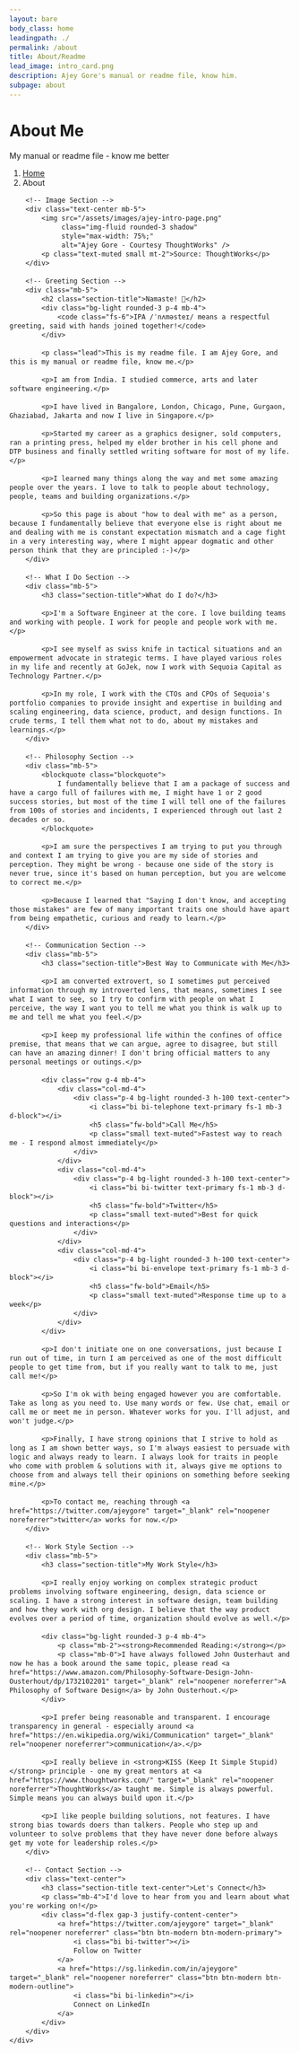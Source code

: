 ```yaml
---
layout: bare
body_class: home
leadingpath: ./
permalink: /about
title: About/Readme
lead_image: intro_card.png
description: Ajey Gore's manual or readme file, know him.
subpage: about
---
```


<!-- Hero Section for About -->
<div class="hero-section fade-in-up">
    <div class="hero-content">
        <h1 class="hero-title">About Me</h1>
        <p class="hero-subtitle">My manual or readme file - know me better</p>
    </div>
</div>

<nav aria-label="breadcrumb">
  <ol class="breadcrumb">
    <li class="breadcrumb-item"><a href="/">Home</a></li>
    <li class="breadcrumb-item active">About</li>
  </ol>
</nav>

<div class="row fade-in-up">
    <div class="col-12">
        <div class="content-container">
        
        <!-- Image Section -->
        <div class="text-center mb-5">
            <img src="/assets/images/ajey-intro-page.png" 
                 class="img-fluid rounded-3 shadow" 
                 style="max-width: 75%;" 
                 alt="Ajey Gore - Courtesy ThoughtWorks" />
            <p class="text-muted small mt-2">Source: ThoughtWorks</p>
        </div>

        <!-- Greeting Section -->
        <div class="mb-5">
            <h2 class="section-title">Namaste! 🙏</h2>
            <div class="bg-light rounded-3 p-4 mb-4">
                <code class="fs-6">IPA /ˈnʌməsteɪ/ means a respectful greeting, said with hands joined together!</code>
            </div>
            
            <p class="lead">This is my readme file. I am Ajey Gore, and this is my manual or readme file, know me.</p>
            
            <p>I am from India. I studied commerce, arts and later software engineering.</p>
            
            <p>I have lived in Bangalore, London, Chicago, Pune, Gurgaon, Ghaziabad, Jakarta and now I live in Singapore.</p>
            
            <p>Started my career as a graphics designer, sold computers, ran a printing press, helped my elder brother in his cell phone and DTP business and finally settled writing software for most of my life.</p>
            
            <p>I learned many things along the way and met some amazing people over the years. I love to talk to people about technology, people, teams and building organizations.</p>
            
            <p>So this page is about "how to deal with me" as a person, because I fundamentally believe that everyone else is right about me and dealing with me is constant expectation mismatch and a cage fight in a very interesting way, where I might appear dogmatic and other person think that they are principled :-)</p>
        </div>

        <!-- What I Do Section -->
        <div class="mb-5">
            <h3 class="section-title">What do I do?</h3>
            
            <p>I'm a Software Engineer at the core. I love building teams and working with people. I work for people and people work with me.</p>
            
            <p>I see myself as swiss knife in tactical situations and an empowerment advocate in strategic terms. I have played various roles in my life and recently at GoJek, now I work with Sequoia Capital as Technology Partner.</p>
            
            <p>In my role, I work with the CTOs and CPOs of Sequoia's portfolio companies to provide insight and expertise in building and scaling engineering, data science, product, and design functions. In crude terms, I tell them what not to do, about my mistakes and learnings.</p>
        </div>

        <!-- Philosophy Section -->
        <div class="mb-5">
            <blockquote class="blockquote">
                I fundamentally believe that I am a package of success and have a cargo full of failures with me, I might have 1 or 2 good success stories, but most of the time I will tell one of the failures from 100s of stories and incidents, I experienced through out last 2 decades or so.
            </blockquote>
            
            <p>I am sure the perspectives I am trying to put you through and context I am trying to give you are my side of stories and perception. They might be wrong - because one side of the story is never true, since it's based on human perception, but you are welcome to correct me.</p>
            
            <p>Because I learned that "Saying I don't know, and accepting those mistakes" are few of many important traits one should have apart from being empathetic, curious and ready to learn.</p>
        </div>

        <!-- Communication Section -->
        <div class="mb-5">
            <h3 class="section-title">Best Way to Communicate with Me</h3>
            
            <p>I am converted extrovert, so I sometimes put perceived information through my introverted lens, that means, sometimes I see what I want to see, so I try to confirm with people on what I perceive, the way I want you to tell me what you think is walk up to me and tell me what you feel.</p>
            
            <p>I keep my professional life within the confines of office premise, that means that we can argue, agree to disagree, but still can have an amazing dinner! I don't bring official matters to any personal meetings or outings.</p>
            
            <div class="row g-4 mb-4">
                <div class="col-md-4">
                    <div class="p-4 bg-light rounded-3 h-100 text-center">
                        <i class="bi bi-telephone text-primary fs-1 mb-3 d-block"></i>
                        <h5 class="fw-bold">Call Me</h5>
                        <p class="small text-muted">Fastest way to reach me - I respond almost immediately</p>
                    </div>
                </div>
                <div class="col-md-4">
                    <div class="p-4 bg-light rounded-3 h-100 text-center">
                        <i class="bi bi-twitter text-primary fs-1 mb-3 d-block"></i>
                        <h5 class="fw-bold">Twitter</h5>
                        <p class="small text-muted">Best for quick questions and interactions</p>
                    </div>
                </div>
                <div class="col-md-4">
                    <div class="p-4 bg-light rounded-3 h-100 text-center">
                        <i class="bi bi-envelope text-primary fs-1 mb-3 d-block"></i>
                        <h5 class="fw-bold">Email</h5>
                        <p class="small text-muted">Response time up to a week</p>
                    </div>
                </div>
            </div>
            
            <p>I don't initiate one on one conversations, just because I run out of time, in turn I am perceived as one of the most difficult people to get time from, but if you really want to talk to me, just call me!</p>
            
            <p>So I'm ok with being engaged however you are comfortable. Take as long as you need to. Use many words or few. Use chat, email or call me or meet me in person. Whatever works for you. I'll adjust, and won't judge.</p>
            
            <p>Finally, I have strong opinions that I strive to hold as long as I am shown better ways, so I'm always easiest to persuade with logic and always ready to learn. I always look for traits in people who come with problem & solutions with it, always give me options to choose from and always tell their opinions on something before seeking mine.</p>
            
            <p>To contact me, reaching through <a href="https://twitter.com/ajeygore" target="_blank" rel="noopener noreferrer">twitter</a> works for now.</p>
        </div>

        <!-- Work Style Section -->
        <div class="mb-5">
            <h3 class="section-title">My Work Style</h3>
            
            <p>I really enjoy working on complex strategic product problems involving software engineering, design, data science or scaling. I have a strong interest in software design, team building and how they work with org design. I believe that the way product evolves over a period of time, organization should evolve as well.</p>
            
            <div class="bg-light rounded-3 p-4 mb-4">
                <p class="mb-2"><strong>Recommended Reading:</strong></p>
                <p class="mb-0">I have always followed John Ousterhaut and now he has a book around the same topic, please read <a href="https://www.amazon.com/Philosophy-Software-Design-John-Ousterhout/dp/1732102201" target="_blank" rel="noopener noreferrer">A Philosophy of Software Design</a> by John Ousterhout.</p>
            </div>
            
            <p>I prefer being reasonable and transparent. I encourage transparency in general - especially around <a href="https://en.wikipedia.org/wiki/Communication" target="_blank" rel="noopener noreferrer">communication</a>.</p>
            
            <p>I really believe in <strong>KISS (Keep It Simple Stupid)</strong> principle - one my great mentors at <a href="https://www.thoughtworks.com/" target="_blank" rel="noopener noreferrer">ThoughtWorks</a> taught me. Simple is always powerful. Simple means you can always build upon it.</p>
            
            <p>I like people building solutions, not features. I have strong bias towards doers than talkers. People who step up and volunteer to solve problems that they have never done before always get my vote for leadership roles.</p>
        </div>

        <!-- Contact Section -->
        <div class="text-center">
            <h3 class="section-title text-center">Let's Connect</h3>
            <p class="mb-4">I'd love to hear from you and learn about what you're working on!</p>
            <div class="d-flex gap-3 justify-content-center">
                <a href="https://twitter.com/ajeygore" target="_blank" rel="noopener noreferrer" class="btn btn-modern btn-modern-primary">
                    <i class="bi bi-twitter"></i>
                    Follow on Twitter
                </a>
                <a href="https://sg.linkedin.com/in/ajeygore" target="_blank" rel="noopener noreferrer" class="btn btn-modern btn-modern-outline">
                    <i class="bi bi-linkedin"></i>
                    Connect on LinkedIn
                </a>
            </div>
        </div>
    </div>
</div>
